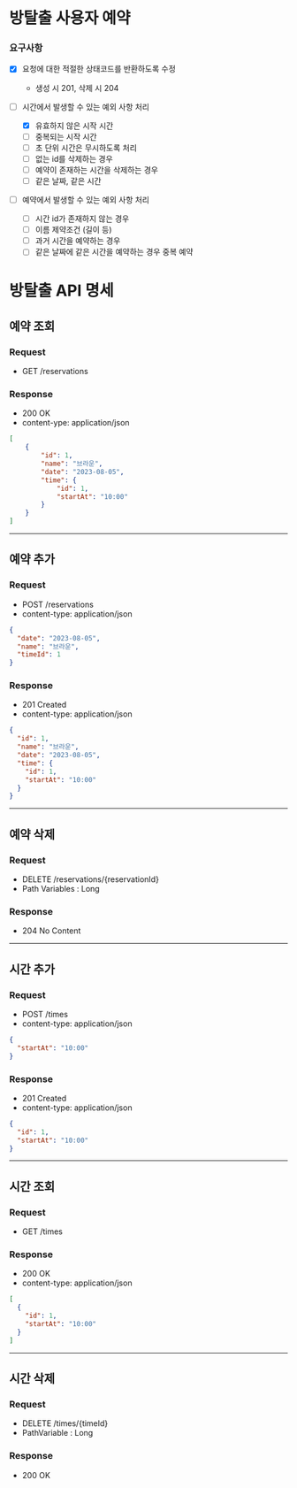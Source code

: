 # 방탈출 사용자 예약
### 요구사항
- [x] 요청에 대한 적절한 상태코드를 반환하도록 수정
  - 생성 시 201, 삭제 시 204

- [ ] 시간에서 발생할 수 있는 예외 사항 처리
  - [x] 유효하지 않은 시작 시간
  - [ ] 중복되는 시작 시간
  - [ ] 초 단위 시간은 무시하도록 처리
  - [ ] 없는 id를 삭제하는 경우
  - [ ] 예약이 존재하는 시간을 삭제하는 경우
  - [ ] 같은 날짜, 같은 시간

- [ ] 예약에서 발생할 수 있는 예외 사항 처리
  - [ ] 시간 id가 존재하지 않는 경우
  - [ ] 이름 제약조건 (길이 등)
  - [ ] 과거 시간을 예약하는 경우
  - [ ] 같은 날짜에 같은 시간을 예약하는 경우 중복 예약

# 방탈출 API 명세

## 예약 조회

### Request

- GET /reservations

### Response

- 200 OK
- content-ype: application/json

``` json
[
    {
        "id": 1,
        "name": "브라운",
        "date": "2023-08-05",
        "time": {
            "id": 1,
            "startAt": "10:00"
        }
    }
]
```

---

## 예약 추가

### Request

- POST /reservations
- content-type: application/json

```json
{
  "date": "2023-08-05",
  "name": "브라운",
  "timeId": 1
}
```

### Response

- 201 Created
- content-type: application/json

```json
{
  "id": 1,
  "name": "브라운",
  "date": "2023-08-05",
  "time": {
    "id": 1,
    "startAt": "10:00"
  }
}
```

---

## 예약 삭제

### Request

- DELETE /reservations/{reservationId}
- Path Variables : Long

### Response

- 204 No Content

---

## 시간 추가

### Request

- POST /times
- content-type: application/json

```json
{
  "startAt": "10:00"
}
```

### Response

- 201 Created
- content-type: application/json

```json
{
  "id": 1,
  "startAt": "10:00"
}
```

---

## 시간 조회

### Request

- GET /times

### Response

- 200 OK
- content-type: application/json

```json
[
  {
    "id": 1,
    "startAt": "10:00"
  }
]
```

---

## 시간 삭제

### Request

- DELETE /times/{timeId}
- PathVariable : Long

### Response

- 200 OK
